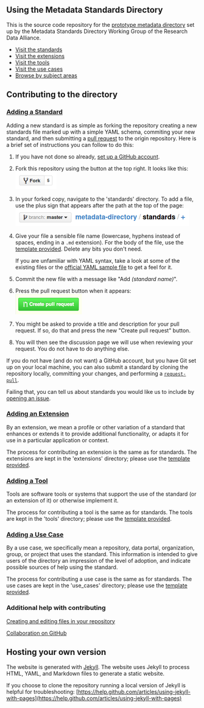 ## Using the Metadata Standards Directory

This is the source code repository for the
[prototype metadata directory](http://rd-alliance.github.io/metadata-directory/)
set up by the Metadata Standards Directory Working Group of the Research Data Alliance.

* [Visit the standards](http://rd-alliance.github.io/metadata-directory/standards/)
* [Visit the extensions](http://rd-alliance.github.io/metadata-directory/extensions/)
* [Visit the tools](http://rd-alliance.github.io/metadata-directory/tools/)
* [Visit the use cases](http://rd-alliance.github.io/metadata-directory/use_cases/)
* [Browse by subject areas](http://rd-alliance.github.io/metadata-directory/subjects/)

## Contributing to the directory

### [Adding a Standard](http://rd-alliance.github.io/metadata-directory/standards/add.html)

Adding a new standard is as simple as forking the repository creating a new
standards file marked up with a simple YAML schema, commiting your new
standard, and then submitting a
[pull request](https://help.github.com/articles/using-pull-requests) to the
origin repository. Here is a brief set of instructions you can follow to do
this:

 1. If you have not done so already,
    [set up a GitHub account](https://github.com/join).

 2. Fork this repository using the button at the top right. It looks like this:  
    ![Fork button](images/fork-button.png)

 3. In your forked copy, navigate to the 'standards' directory. To add a file,
    use the plus sign that appears after the path at the top of the page:  
    ![Adding a file](images/add-button.png)

 4. Give your file a sensible file name (lowercase, hyphens instead of spaces,
    ending in a `.md` extension). For the body of the file, use the
    [template provided](http://rd-alliance.github.io/metadata-directory/standards/add.html).
    Delete any bits you don't need.

    If you are unfamiliar with YAML syntax, take a look at some of the
    existing files or the
    [official YAML sample file](http://www.yaml.org/start.html)
    to get a feel for it.

 5. Commit the new file with a message like "Add *(standard name)*".

 6. Press the pull request button when it appears:  
    ![Button to create pull request](images/pull-request.png)

 7. You might be asked to provide a title and description for your pull request.
    If so, do that and press the new "Create pull request" button.

 8. You will then see the discussion page we will use when reviewing your
    request. You do not have to do anything else.

If you do not have (and do not want) a GitHub account, but you have Git set up
on your local machine, you can also submit a standard by cloning the
repository locally, committing your changes, and performing a
[`request-pull`](http://git-scm.com/docs/git-request-pull).

Failing that, you can tell us about standards you would like us to include by
[opening an issue](https://github.com/rd-alliance/metadata-directory/issues/new).


### [Adding an Extension](http://rd-alliance.github.io/metadata-directory/extensions/add.html)

By an extension, we mean a profile or other variation of a standard that
enhances or extends it to provide additional functionality, or adapts it for use
in a particular application or context.

The process for contributing an extension is the same as for standards.
The extensions are kept in the 'extensions' directory; please use the
[template provided](http://rd-alliance.github.io/metadata-directory/extensions/add.html).

### [Adding a Tool](http://rd-alliance.github.io/metadata-directory/tools/add.html)

Tools are software tools or systems that support the use of the standard (or an
extension of it) or otherwise implement it.

The process for contributing a tool is the same as for standards.
The tools are kept in the 'tools' directory; please use the
[template provided](http://rd-alliance.github.io/metadata-directory/tools/add.html).

### [Adding a Use Case](http://rd-alliance.github.io/metadata-directory/use_cases/add.html)

By a use case, we specifically mean a repository, data portal, organization,
group, or project that uses the standard. This information is intended to give
users of the directory an impression of the level of adoption, and indicate
possible sources of help using the standard.

The process for contributing a use case is the same as for standards.
The use cases are kept in the 'use_cases' directory; please use the
[template provided](http://rd-alliance.github.io/metadata-directory/use_cases/add.html).

### Additional help with contributing

[Creating and editing files in your repository](https://help.github.com/articles/creating-and-editing-files-in-your-repository)

[Collaboration on GitHub](https://help.github.com/categories/63/articles)

## Hosting your own version

The website is generated with [Jekyll](http://jekyllrb.com). The website uses
Jekyll to process HTML, YAML, and Markdown files to generate a static website.

If you choose to clone the repository running a local version of Jekyll is
helpful for troubleshooting:
[https://help.github.com/articles/using-jekyll-with-pages](https://help.github.com/articles/using-jekyll-with-pages)
